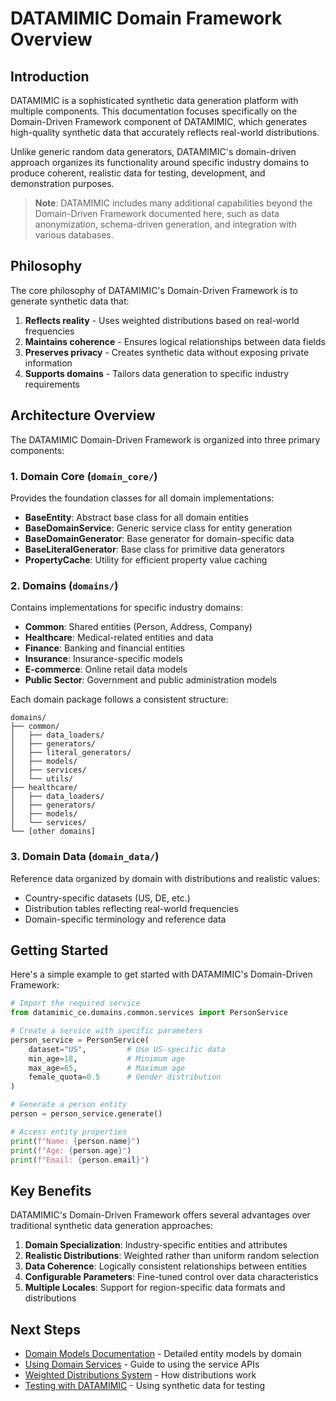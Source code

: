 # DATAMIMIC Domain Framework Overview

## Introduction

DATAMIMIC is a sophisticated synthetic data generation platform with multiple components. This documentation focuses specifically on the Domain-Driven Framework component of DATAMIMIC, which generates high-quality synthetic data that accurately reflects real-world distributions.

Unlike generic random data generators, DATAMIMIC's domain-driven approach organizes its functionality around specific industry domains to produce coherent, realistic data for testing, development, and demonstration purposes.

> **Note**: DATAMIMIC includes many additional capabilities beyond the Domain-Driven Framework documented here, such as data anonymization, schema-driven generation, and integration with various databases.

## Philosophy

The core philosophy of DATAMIMIC's Domain-Driven Framework is to generate synthetic data that:

1. **Reflects reality** - Uses weighted distributions based on real-world frequencies
2. **Maintains coherence** - Ensures logical relationships between data fields
3. **Preserves privacy** - Creates synthetic data without exposing private information
4. **Supports domains** - Tailors data generation to specific industry requirements

## Architecture Overview

The DATAMIMIC Domain-Driven Framework is organized into three primary components:

### 1. Domain Core (`domain_core/`)

Provides the foundation classes for all domain implementations:

- **BaseEntity**: Abstract base class for all domain entities
- **BaseDomainService**: Generic service class for entity generation
- **BaseDomainGenerator**: Base generator for domain-specific data
- **BaseLiteralGenerator**: Base class for primitive data generators
- **PropertyCache**: Utility for efficient property value caching

### 2. Domains (`domains/`)

Contains implementations for specific industry domains:

- **Common**: Shared entities (Person, Address, Company)
- **Healthcare**: Medical-related entities and data
- **Finance**: Banking and financial entities
- **Insurance**: Insurance-specific models
- **E-commerce**: Online retail data models
- **Public Sector**: Government and public administration models

Each domain package follows a consistent structure:

```
domains/
├── common/
│   ├── data_loaders/
│   ├── generators/
│   ├── literal_generators/
│   ├── models/
│   ├── services/
│   └── utils/
├── healthcare/
│   ├── data_loaders/
│   ├── generators/
│   ├── models/
│   └── services/
└── [other domains]
```

### 3. Domain Data (`domain_data/`)

Reference data organized by domain with distributions and realistic values:

- Country-specific datasets (US, DE, etc.)
- Distribution tables reflecting real-world frequencies
- Domain-specific terminology and reference data

## Getting Started

Here's a simple example to get started with DATAMIMIC's Domain-Driven Framework:

```python
# Import the required service
from datamimic_ce.domains.common.services import PersonService

# Create a service with specific parameters
person_service = PersonService(
    dataset="US",         # Use US-specific data
    min_age=18,           # Minimum age
    max_age=65,           # Maximum age
    female_quota=0.5      # Gender distribution
)

# Generate a person entity
person = person_service.generate()

# Access entity properties
print(f"Name: {person.name}")
print(f"Age: {person.age}")
print(f"Email: {person.email}")
```

## Key Benefits

DATAMIMIC's Domain-Driven Framework offers several advantages over traditional synthetic data generation approaches:

1. **Domain Specialization**: Industry-specific entities and attributes
2. **Realistic Distributions**: Weighted rather than uniform random selection
3. **Data Coherence**: Logically consistent relationships between entities
4. **Configurable Parameters**: Fine-tuned control over data characteristics
5. **Multiple Locales**: Support for region-specific data formats and distributions

## Next Steps

- [Domain Models Documentation](domain_models.md) - Detailed entity models by domain
- [Using Domain Services](domain_services.md) - Guide to using the service APIs
- [Weighted Distributions System](weighted_distributions.md) - How distributions work
- [Testing with DATAMIMIC](testing_with_datamimic.md) - Using synthetic data for testing
